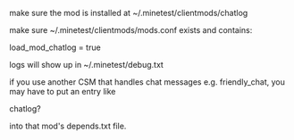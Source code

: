 make sure the mod is installed at ~/.minetest/clientmods/chatlog

make sure ~/.minetest/clientmods/mods.conf exists and contains:

load_mod_chatlog = true

logs will show up in ~/.minetest/debug.txt

if you use another CSM that handles chat messages e.g. friendly_chat, you may have to put an entry like

chatlog?

into that mod's depends.txt file.
